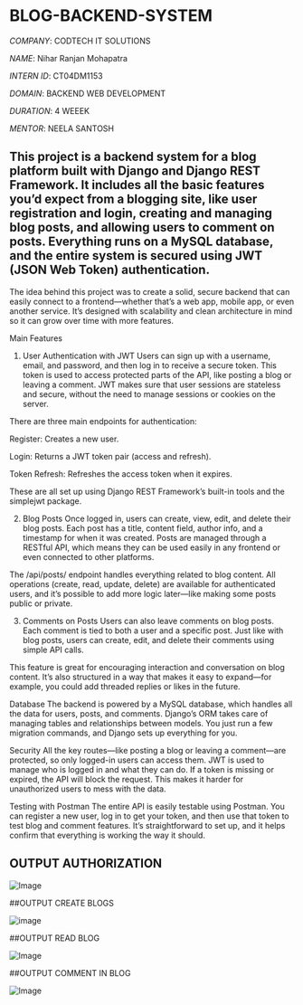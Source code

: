 # BLOG-BACKEND-SYSTEM
*COMPANY*: CODTECH IT SOLUTIONS

*NAME*: Nihar Ranjan Mohapatra

*INTERN ID*: CT04DM1153

*DOMAIN*: BACKEND WEB DEVELOPMENT

*DURATION*: 4 WEEEK

*MENTOR*: NEELA SANTOSH

##  This project is a backend system for a blog platform built with Django and Django REST Framework. It includes all the basic features you’d expect from a blogging site, like user registration and login, creating and managing blog posts, and allowing users to comment on posts. Everything runs on a MySQL database, and the entire system is secured using JWT (JSON Web Token) authentication.

The idea behind this project was to create a solid, secure backend that can easily connect to a frontend—whether that’s a web app, mobile app, or even another service. It’s designed with scalability and clean architecture in mind so it can grow over time with more features.

Main Features
1. User Authentication with JWT
Users can sign up with a username, email, and password, and then log in to receive a secure token. This token is used to access protected parts of the API, like posting a blog or leaving a comment. JWT makes sure that user sessions are stateless and secure, without the need to manage sessions or cookies on the server.

There are three main endpoints for authentication:

Register: Creates a new user.

Login: Returns a JWT token pair (access and refresh).

Token Refresh: Refreshes the access token when it expires.

These are all set up using Django REST Framework’s built-in tools and the simplejwt package.

2. Blog Posts
Once logged in, users can create, view, edit, and delete their blog posts. Each post has a title, content field, author info, and a timestamp for when it was created. Posts are managed through a RESTful API, which means they can be used easily in any frontend or even connected to other platforms.

The /api/posts/ endpoint handles everything related to blog content. All operations (create, read, update, delete) are available for authenticated users, and it’s possible to add more logic later—like making some posts public or private.

3. Comments on Posts
Users can also leave comments on blog posts. Each comment is tied to both a user and a specific post. Just like with blog posts, users can create, edit, and delete their comments using simple API calls.

This feature is great for encouraging interaction and conversation on blog content. It’s also structured in a way that makes it easy to expand—for example, you could add threaded replies or likes in the future.

Database
The backend is powered by a MySQL database, which handles all the data for users, posts, and comments. Django’s ORM takes care of managing tables and relationships between models. You just run a few migration commands, and Django sets up everything for you.

Security
All the key routes—like posting a blog or leaving a comment—are protected, so only logged-in users can access them. JWT is used to manage who is logged in and what they can do. If a token is missing or expired, the API will block the request. This makes it harder for unauthorized users to mess with the data.

Testing with Postman
The entire API is easily testable using Postman. You can register a new user, log in to get your token, and then use that token to test blog and comment features. It’s straightforward to set up, and it helps confirm that everything is working the way it should.


## OUTPUT AUTHORIZATION

![Image](https://github.com/user-attachments/assets/c08433fb-a31a-4b8f-bbca-490758908738)



##OUTPUT CREATE BLOGS

![image](https://github.com/user-attachments/assets/4e2b9c5b-f50c-4352-9fe1-0a2a4b6335f8)






##OUTPUT READ BLOG


![Image](https://github.com/user-attachments/assets/d32c3395-2184-42f8-84e7-1dd6cbd24006)





##OUTPUT COMMENT IN BLOG

![Image](https://github.com/user-attachments/assets/2bf76b61-beac-48d0-85f6-258bea0bf20e)




